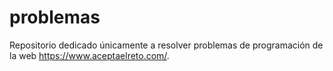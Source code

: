 # problemas
Repositorio dedicado únicamente a resolver problemas de programación de la web https://www.aceptaelreto.com/.

